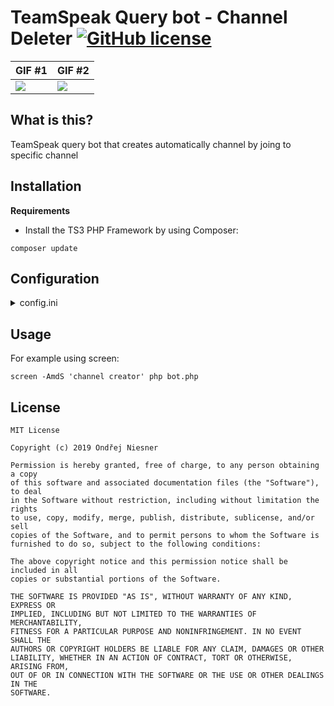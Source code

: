 # TeamSpeak Query  bot - Channel Deleter [![GitHub license](https://img.shields.io/github/license/Ondra3211/ts-channel-creator)](https://github.com/Ondra3211/ts-channel-creator/blob/master/LICENSE)

| GIF #1 | GIF #2 |
| ------------- | ------------- |
| ![](https://i.ondranies.tech/ja/cJbhJfeXRh.gif)  | ![](https://i.ondranies.tech/ja/tlUjWP7viK.gif)  |

## What is this?

TeamSpeak query bot that creates automatically channel by joing to specific channel

## Installation
**Requirements**
* Install the TS3 PHP Framework by using Composer:
```
composer update
```

## Configuration
<details>
    <summary>config.ini</summary>
  
```ini
[BOT]
host = "127.0.0.1"
qport = 10011
vport = 9987
username = "serveradmin"
password = "r8GPMB+Q"
nickname = "Channel Creator"
default_channel = 31

[SETTINGS]
main_channel = 1797
create_channel = 1804
move_channel = 1803
channel_admin = 25

[MESSAGES]
channel_name = "[NICKNAME]'s channel"
kick_create = "You already own channel!"
kick_move = "You don't own any chnannel!"
create_channel = "Channel created. Password: [B][PASSWORD][/B]. You can change password to you own."
```
</details>

## Usage
For example using screen:
```
screen -AmdS 'channel creator' php bot.php
```

## License
```
MIT License

Copyright (c) 2019 Ondřej Niesner

Permission is hereby granted, free of charge, to any person obtaining a copy
of this software and associated documentation files (the "Software"), to deal
in the Software without restriction, including without limitation the rights
to use, copy, modify, merge, publish, distribute, sublicense, and/or sell
copies of the Software, and to permit persons to whom the Software is
furnished to do so, subject to the following conditions:

The above copyright notice and this permission notice shall be included in all
copies or substantial portions of the Software.

THE SOFTWARE IS PROVIDED "AS IS", WITHOUT WARRANTY OF ANY KIND, EXPRESS OR
IMPLIED, INCLUDING BUT NOT LIMITED TO THE WARRANTIES OF MERCHANTABILITY,
FITNESS FOR A PARTICULAR PURPOSE AND NONINFRINGEMENT. IN NO EVENT SHALL THE
AUTHORS OR COPYRIGHT HOLDERS BE LIABLE FOR ANY CLAIM, DAMAGES OR OTHER
LIABILITY, WHETHER IN AN ACTION OF CONTRACT, TORT OR OTHERWISE, ARISING FROM,
OUT OF OR IN CONNECTION WITH THE SOFTWARE OR THE USE OR OTHER DEALINGS IN THE
SOFTWARE.
```
